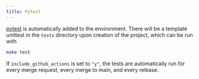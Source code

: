 ```yaml
---
title: Pytest
---
```


[pytest](https://docs.pytest.org/en/7.1.x/) is automatically added to
the environment. There will be a template unittest in the `tests`
directory upon creation of the project, which can be run with

``` bash
make test
```

If `include_github_actions` is set to `"y"`, the tests are automatically
run for every merge request, every merge to main, and every release.
